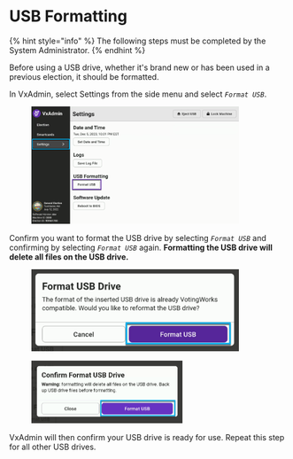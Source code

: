 # USB Formatting

{% hint style="info" %}
The following steps must be completed by the System Administrator.
{% endhint %}

Before using a USB drive, whether it's brand new or has been used in a previous election, it should be formatted.&#x20;

In VxAdmin, select Settings from the side menu and select _`Format USB`_.

<figure><img src="../user-manual/.gitbook/assets/image (149).png" alt="" width="375"><figcaption></figcaption></figure>

Confirm you want to format the USB drive by selecting _`Format USB`_ and confirming by selecting _`Format USB`_ again. **Formatting the USB drive will delete all files on the USB drive.**

<div>

<figure><img src="../user-manual/.gitbook/assets/image (150).png" alt="" width="375"><figcaption></figcaption></figure>

 

<figure><img src="../user-manual/.gitbook/assets/image (102).png" alt="" width="273"><figcaption></figcaption></figure>

</div>

VxAdmin will then confirm your USB drive is ready for use.  Repeat this step for all other USB drives.
